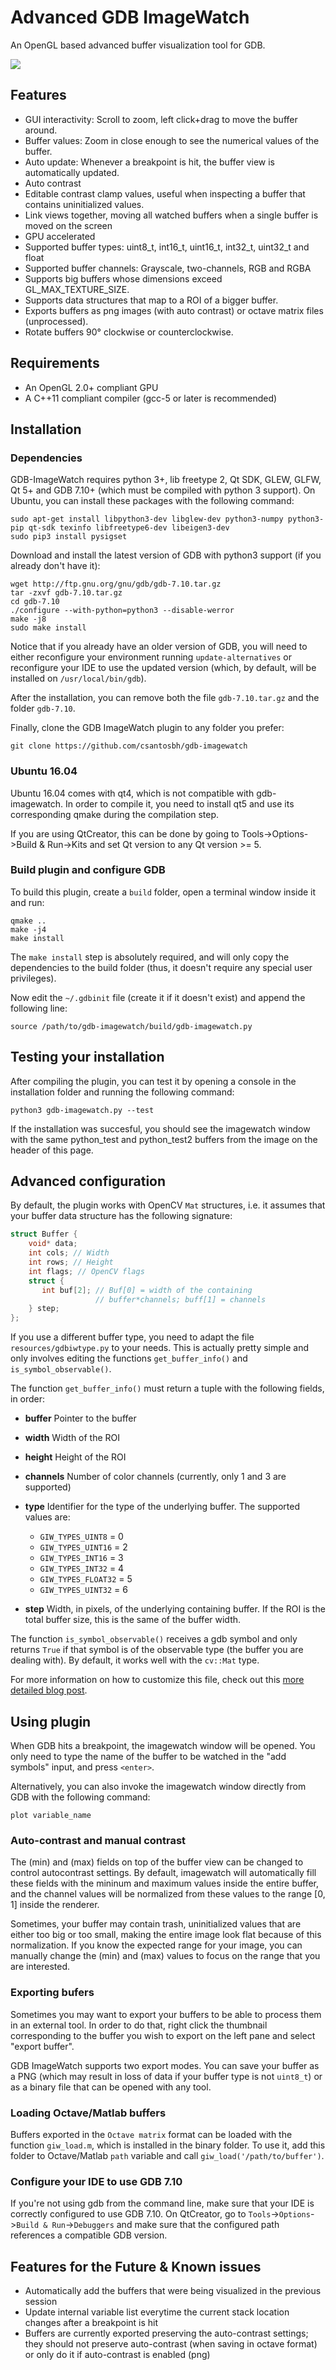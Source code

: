 # Advanced GDB ImageWatch
An OpenGL based advanced buffer visualization tool for GDB.

![](https://raw.githubusercontent.com/csantosbh/gdb-imagewatch/master/doc/sample_window.png)

## Features

* GUI interactivity: Scroll to zoom, left click+drag to move the buffer around.
* Buffer values: Zoom in close enough to see the numerical values of the
  buffer.
* Auto update: Whenever a breakpoint is hit, the buffer view is automatically
  updated.
* Auto contrast
* Editable contrast clamp values, useful when inspecting a buffer that contains
  uninitialized values.
* Link views together, moving all watched buffers when a single buffer is moved
  on the screen
* GPU accelerated
* Supported buffer types: uint8_t, int16_t, uint16_t, int32_t, uint32_t and
  float
* Supported buffer channels: Grayscale, two-channels, RGB and RGBA
* Supports big buffers whose dimensions exceed GL_MAX_TEXTURE_SIZE.
* Supports data structures that map to a ROI of a bigger buffer.
* Exports buffers as png images (with auto contrast) or octave matrix files
  (unprocessed).
* Rotate buffers 90&deg; clockwise or counterclockwise.

## Requirements

 * An OpenGL 2.0+ compliant GPU
 * A C++11 compliant compiler (gcc-5 or later is recommended)

## Installation

### Dependencies

GDB-ImageWatch requires python 3+, lib freetype 2, Qt SDK, GLEW, GLFW, Qt 5+
and GDB 7.10+ (which must be compiled with python 3 support). On Ubuntu, you
can install these packages with the following command:

    sudo apt-get install libpython3-dev libglew-dev python3-numpy python3-pip qt-sdk texinfo libfreetype6-dev libeigen3-dev
    sudo pip3 install pysigset

Download and install the latest version of GDB with python3 support (if you
already don't have it):

    wget http://ftp.gnu.org/gnu/gdb/gdb-7.10.tar.gz
    tar -zxvf gdb-7.10.tar.gz
    cd gdb-7.10
    ./configure --with-python=python3 --disable-werror
    make -j8
    sudo make install

Notice that if you already have an older version of GDB, you will need to
either reconfigure your environment running `update-alternatives` or
reconfigure your IDE to use the updated version (which, by default, will be
installed on `/usr/local/bin/gdb`).

After the installation, you can remove both the file `gdb-7.10.tar.gz` and the
folder `gdb-7.10`.

Finally, clone the GDB ImageWatch plugin to any folder you prefer:

    git clone https://github.com/csantosbh/gdb-imagewatch

### Ubuntu 16.04

Ubuntu 16.04 comes with qt4, which is not compatible with gdb-imagewatch. In
order to compile it, you need to install qt5 and use its corresponding qmake
during the compilation step.

If you are using QtCreator, this can be done by going to Tools->Options->Build
& Run->Kits and set Qt version to any Qt version >= 5.

### Build plugin and configure GDB

To build this plugin, create a `build` folder, open a terminal window inside it
and run:

    qmake ..
    make -j4
    make install

The `make install` step is absolutely required, and will only copy the
dependencies to the build folder (thus, it doesn't require any special user
privileges).

Now edit the `~/.gdbinit` file (create it if it doesn't exist) and append the
following line:

    source /path/to/gdb-imagewatch/build/gdb-imagewatch.py


## Testing your installation

After compiling the plugin, you can test it by opening a console in the
installation folder and running the following command:

    python3 gdb-imagewatch.py --test

If the installation was succesful, you should see the imagewatch window with
the same python_test and python_test2 buffers from the image on the header of
this page.

## Advanced configuration

By default, the plugin works with OpenCV `Mat` structures, i.e. it assumes that
your buffer data structure has the following signature:

```cpp
struct Buffer {
    void* data;
    int cols; // Width
    int rows; // Height
    int flags; // OpenCV flags
    struct {
       int buf[2]; // Buf[0] = width of the containing
                   // buffer*channels; buff[1] = channels
    } step;
};
```

If you use a different buffer type, you need to adapt the file
`resources/gdbiwtype.py` to your needs. This is actually pretty simple and only
involves editing the functions `get_buffer_info()` and
`is_symbol_observable()`.

The function `get_buffer_info()` must return a tuple with the following fields,
in order:

 * **buffer** Pointer to the buffer
 * **width**  Width of the ROI
 * **height** Height of the ROI 
 * **channels** Number of color channels (currently, only 1 and 3 are
   supported)
 * **type** Identifier for the type of the underlying buffer. The supported
   values are:
   * `GIW_TYPES_UINT8` = 0
   * `GIW_TYPES_UINT16` = 2
   * `GIW_TYPES_INT16` = 3
   * `GIW_TYPES_INT32` = 4
   * `GIW_TYPES_FLOAT32` = 5
   * `GIW_TYPES_UINT32` = 6

 * **step** Width, in pixels, of the underlying containing buffer. If the ROI
   is the total buffer size, this is the same of the buffer width.

The function `is_symbol_observable()` receives a gdb symbol and only returns
`True` if that symbol is of the observable type (the buffer you are dealing
with). By default, it works well with the `cv::Mat` type.

For more information on how to customize this file, check out this [more
detailed blog post](https://csantosbh.wordpress.com/2016/10/15/configuring-gdb-imagewatch-to-visualize-custom-buffer-types/).

## Using plugin

When GDB hits a breakpoint, the imagewatch window will be opened. You only need
to type the name of the buffer to be watched in the "add symbols" input, and
press `<enter>`.

Alternatively, you can also invoke the imagewatch window directly from GDB with
the following command:

    plot variable_name

### Auto-contrast and manual contrast

The (min) and (max) fields on top of the buffer view can be changed to control
autocontrast settings. By default, imagewatch will automatically fill these
fields with the mininum and maximum values inside the entire buffer, and the
channel values will be normalized from these values to the range [0, 1] inside
the renderer.

Sometimes, your buffer may contain trash, uninitialized values that are either
too big or too small, making the entire image look flat because of this
normalization. If you know the expected range for your image, you can manually
change the (min) and (max) values to focus on the range that you are
interested.

### Exporting bufers

Sometimes you may want to export your buffers to be able to process them in an
external tool. In order to do that, right click the thumbnail corresponding to
the buffer you wish to export on the left pane and select "export buffer".

GDB ImageWatch supports two export modes. You can save your buffer as a PNG
(which may result in loss of data if your buffer type is not `uint8_t`) or as a
binary file that can be opened with any tool.

### Loading Octave/Matlab buffers

Buffers exported in the `Octave matrix` format can be loaded with the function
`giw_load.m`, which is installed in the binary folder. To use it, add this
folder to Octave/Matlab `path` variable and call `giw_load('/path/to/buffer')`.

### Configure your IDE to use GDB 7.10

If you're not using gdb from the command line, make sure that your IDE is
correctly configured to use GDB 7.10. On QtCreator, go to
`Tools`->`Options`->`Build & Run`->`Debuggers` and make sure that the
configured path references a compatible GDB version.

## Features for the Future & Known issues

* Automatically add the buffers that were being visualized in the previous
  session
* Update internal variable list everytime the current stack location changes
  after a breakpoint is hit
* Buffers are currently exported preserving the auto-contrast settings; they
  should not preserve auto-contrast (when saving in octave format) or only do
  it if auto-contrast is enabled (png)
